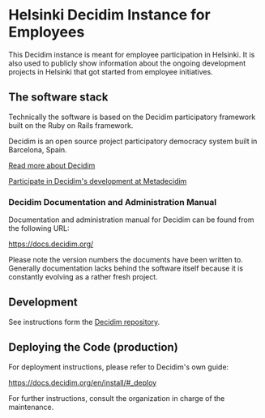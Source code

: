 # Helsinki Decidim Instance for Employees

This Decidim instance is meant for employee participation in Helsinki. It is
also used to publicly show information about the ongoing development projects
in Helsinki that got started from employee initiatives.

## The software stack

Technically the software is based on the Decidim participatory framework built
on the Ruby on Rails framework.

Decidim is an open source project participatory democracy system built in
Barcelona, Spain.

[Read more about Decidim](http://www.decidim.org/)

[Participate in Decidim's development at Metadecidim](http://meta.decidim.org/)

### Decidim Documentation and Administration Manual

Documentation and administration manual for Decidim can be found from the
following URL:

https://docs.decidim.org/

Please note the version numbers the documents have been written to. Generally
documentation lacks behind the software itself because it is constantly
evolving as a rather fresh project.

## Development

See instructions form the
[Decidim repository](https://github.com/decidim/decidim).

## Deploying the Code (production)

For deployment instructions, please refer to Decidim's own guide:

https://docs.decidim.org/en/install/#_deploy

For further instructions, consult the organization in charge of the maintenance.
